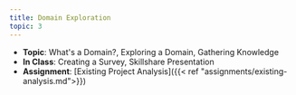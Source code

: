 ```yaml
---
title: Domain Exploration
topic: 3
---
```

- **Topic**: What's a Domain?, Exploring a Domain, Gathering Knowledge
- **In Class**: Creating a Survey, Skillshare Presentation
- **Assignment**: [Existing Project Analysis]({{< ref "assignments/existing-analysis.md">}})

